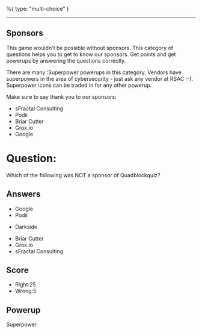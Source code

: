 %{
 type: "multi-choice"
}

---
## Sponsors
This game wouldn't be possible without sponsors.
This category of questions
helps you to get to know our sponsors.
Get points and get powerups
by answering the questions correctly.

There are many :Superpower powerups
in this category.
Vendors have superpowers
in the area of cybersecurity -
just ask any vendor at RSAC :-).
Superpower icons
can be traded in for any other powerup.

Make sure to say thank you to our sponsors:
- sFractal Consulting
- Podii
- Briar Cutter
- Grox.io
- Google

# Question:
Which of the following was NOT a sponsor of Quadblockquiz?

## Answers
- Google
- Podii
* Darkside
- Briar Cutter
- Grox.io
- sFractal Consulting

## Score
- Right:25
- Wrong:5

## Powerup
Superpower
